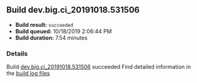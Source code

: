 ## Build dev.big.ci_20191018.531506
- **Build result:** `succeeded`
- **Build queued:** 10/18/2019 2:06:44 PM
- **Build duration:** 7.54 minutes
### Details
Build [dev.big.ci_20191018.531506](https://winappstudio.visualstudio.com/web/build.aspx?pcguid=a4ef43be-68ce-4195-a619-079b4d9834c2&builduri=vstfs%3a%2f%2f%2fBuild%2fBuild%2f31506) succeeded
Find detailed information in the [build log files]()
